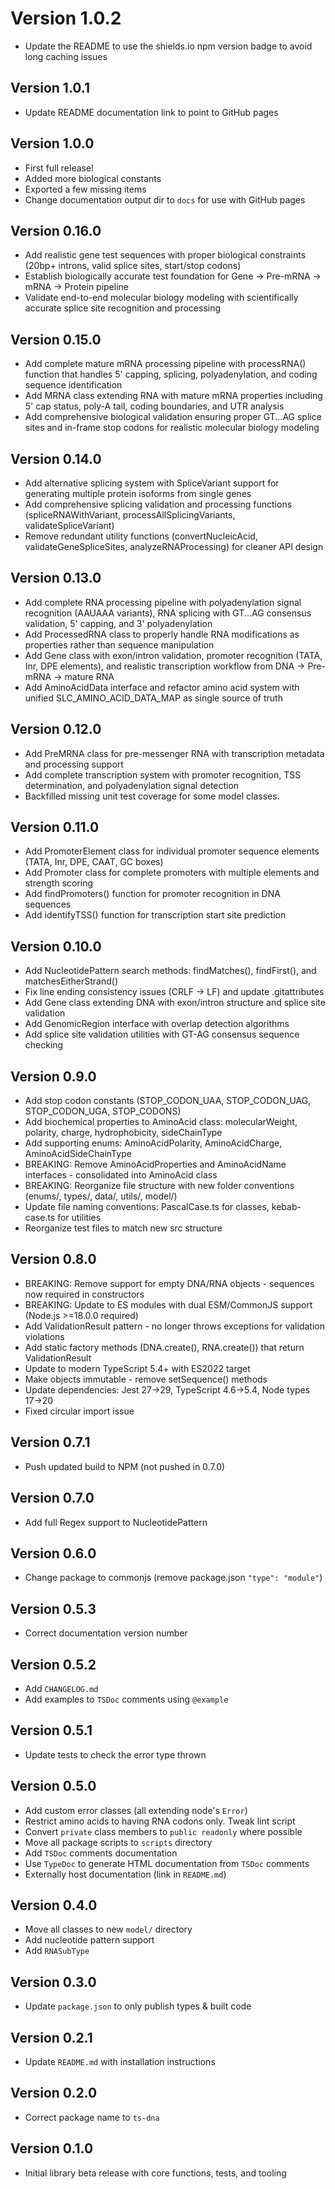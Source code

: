 # Version 1.0.2

- Update the README to use the shields.io npm version badge to avoid long caching issues

## Version 1.0.1

- Update README documentation link to point to GitHub pages

## Version 1.0.0

- First full release!
- Added more biological constants
- Exported a few missing items
- Change documentation output dir to `docs` for use with GitHub pages

## Version 0.16.0

- Add realistic gene test sequences with proper biological constraints (20bp+ introns, valid splice sites, start/stop codons)
- Establish biologically accurate test foundation for Gene → Pre-mRNA → mRNA → Protein pipeline
- Validate end-to-end molecular biology modeling with scientifically accurate splice site recognition and processing

## Version 0.15.0

- Add complete mature mRNA processing pipeline with processRNA() function that handles 5' capping, splicing, polyadenylation, and coding sequence identification
- Add MRNA class extending RNA with mature mRNA properties including 5' cap status, poly-A tail, coding boundaries, and UTR analysis
- Add comprehensive biological validation ensuring proper GT...AG splice sites and in-frame stop codons for realistic molecular biology modeling

## Version 0.14.0

- Add alternative splicing system with SpliceVariant support for generating multiple protein isoforms from single genes
- Add comprehensive splicing validation and processing functions (spliceRNAWithVariant, processAllSplicingVariants, validateSpliceVariant)
- Remove redundant utility functions (convertNucleicAcid, validateGeneSpliceSites, analyzeRNAProcessing) for cleaner API design

## Version 0.13.0

- Add complete RNA processing pipeline with polyadenylation signal recognition (AAUAAA variants), RNA splicing with GT...AG consensus validation, 5' capping, and 3' polyadenylation
- Add ProcessedRNA class to properly handle RNA modifications as properties rather than sequence manipulation
- Add Gene class with exon/intron validation, promoter recognition (TATA, Inr, DPE elements), and realistic transcription workflow from DNA → Pre-mRNA → mature RNA
- Add AminoAcidData interface and refactor amino acid system with unified SLC_AMINO_ACID_DATA_MAP as single source of truth

## Version 0.12.0

- Add PreMRNA class for pre-messenger RNA with transcription metadata and processing support
- Add complete transcription system with promoter recognition, TSS determination, and polyadenylation signal detection
- Backfilled missing unit test coverage for some model classes.

## Version 0.11.0

- Add PromoterElement class for individual promoter sequence elements (TATA, Inr, DPE, CAAT, GC boxes)
- Add Promoter class for complete promoters with multiple elements and strength scoring
- Add findPromoters() function for promoter recognition in DNA sequences
- Add identifyTSS() function for transcription start site prediction

## Version 0.10.0

  - Add NucleotidePattern search methods: findMatches(), findFirst(), and matchesEitherStrand()
  - Fix line ending consistency issues (CRLF → LF) and update .gitattributes
  - Add Gene class extending DNA with exon/intron structure and splice site validation
  - Add GenomicRegion interface with overlap detection algorithms
  - Add splice site validation utilities with GT-AG consensus sequence checking

## Version 0.9.0

- Add stop codon constants (STOP_CODON_UAA, STOP_CODON_UAG, STOP_CODON_UGA, STOP_CODONS)
- Add biochemical properties to AminoAcid class: molecularWeight, polarity, charge, hydrophobicity, sideChainType
- Add supporting enums: AminoAcidPolarity, AminoAcidCharge, AminoAcidSideChainType
- BREAKING: Remove AminoAcidProperties and AminoAcidName interfaces - consolidated into AminoAcid class
- BREAKING: Reorganize file structure with new folder conventions (enums/, types/, data/, utils/, model/)
- Update file naming conventions: PascalCase.ts for classes, kebab-case.ts for utilities
- Reorganize test files to match new src structure

## Version 0.8.0

- BREAKING: Remove support for empty DNA/RNA objects - sequences now required in constructors
- BREAKING: Update to ES modules with dual ESM/CommonJS support (Node.js >=18.0.0 required)
- Add ValidationResult pattern - no longer throws exceptions for validation violations
- Add static factory methods (DNA.create(), RNA.create()) that return ValidationResult
- Update to modern TypeScript 5.4+ with ES2022 target
- Make objects immutable - remove setSequence() methods
- Update dependencies: Jest 27→29, TypeScript 4.6→5.4, Node types 17→20
- Fixed circular import issue

## Version 0.7.1

- Push updated build to NPM (not pushed in 0.7.0)

## Version 0.7.0

- Add full Regex support to NucleotidePattern

## Version 0.6.0

- Change package to commonjs (remove package.json `"type": "module"`)

## Version 0.5.3

- Correct documentation version number

## Version 0.5.2

- Add `CHANGELOG.md`
- Add examples to `TSDoc` comments using `@example`

## Version 0.5.1

- Update tests to check the error type thrown

## Version 0.5.0

- Add custom error classes (all extending node's `Error`)
- Restrict amino acids to having RNA codons only. Tweak lint script
- Convert `private` class members to `public readonly` where possible
- Move all package scripts to `scripts` directory
- Add `TSDoc` comments documentation
- Use `TypeDoc` to generate HTML documentation from `TSDoc` comments
- Externally host documentation (link in `README.md`)

## Version 0.4.0

- Move all classes to new `model/` directory
- Add nucleotide pattern support
- Add `RNASubType`

## Version 0.3.0

- Update `package.json` to only publish types & built code

## Version 0.2.1

- Update `README.md` with installation instructions

## Version 0.2.0

- Correct package name to `ts-dna`

## Version 0.1.0

- Initial library beta release with core functions, tests, and tooling